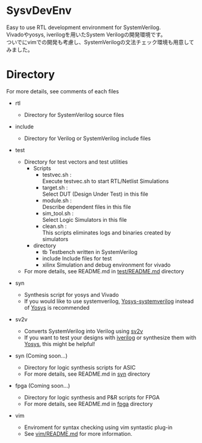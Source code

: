 # SysvDevEnv
Easy to use RTL development environment for SystemVerilog.  
Vivadoやyosys, iverilogを用いたSystem Verilogの開発環境です。  
ついでにvimでの開発も考慮し、SystemVerilogの文法チェック環境も用意してみました。

# Directory
For more details, see comments of each files
* rtl
  - Directory for SystemVerilog source files

* include
  - Directory for Verilog or SystemVerilog include files

* test
  - Directory for test vectors and test utilities
    - Scripts
      - testvec.sh :<br>
  		Execute testvec.sh to start RTL/Netlist Simulations
      - target.sh :<br>
  		Select DUT (Design Under Test) in this file
      - module.sh :<br>
  		Describe dependent files in this file
      - sim_tool.sh :<br>
  		Select Logic Simulators in this file
  	  - clean.sh :<br>
  		This scripts eliminates logs and binaries created by simulators
    - directory
	  - tb
	    Testbench written in SystemVerilog
      - include
	    Include files for test
	  - xilinx
	    Simulation and debug environment for vivado
  - For more details, see README.md in [test/README.md](test/README.md) directory

* syn
  - Synthesis script for yosys and Vivado
  - If you would like to use systemverilog, [Yosys-systemverilog] instead of [Yosys] is recommended

* sv2v
  - Converts SystemVerilog into Verilog using [sv2v]
  - If you want to test your designs with [iverilog] or synthesize them with [Yosys], this might be helpful!

[sv2v]: https://github.com/zachjs/sv2v
[iverilog]: http://iverilog.icarus.com/
[Yosys]: http://www.clifford.at/yosys/
[Yosys-systemverilog]: https://github.com/antmicro/yosys-systemverilog

* syn (Coming soon...)
  - Directory for logic synthesis scripts for ASIC
  - For more details, see README.md in [syn](syn) directory

* fpga (Coming soon...)
  - Directory for logic synthesis and P&R scripts for FPGA
  - For more details, see README.md in [fpga](fpga) directory

* vim
  - Enviroment for syntax checking using vim syntastic plug-in
  - See [vim/README.md](vim/README.md) for more information.
